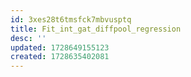 ```yaml
---
id: 3xes28t6tmsfck7mbvusptq
title: Fit_int_gat_diffpool_regression
desc: ''
updated: 1728649155123
created: 1728635402081
---
```

